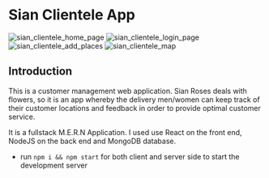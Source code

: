 # Sian Clientele App

![sian_clientele_home_page](https://user-images.githubusercontent.com/114652346/195317927-67069fed-33af-4d1e-b9bb-ea32fa6bd5ea.jpeg)
![sian_clientele_login_page](https://user-images.githubusercontent.com/114652346/195317992-b5ad51b7-4a57-449c-8a2a-bc498891f179.jpeg)
![sian_clientele_add_places](https://user-images.githubusercontent.com/114652346/195318044-7525c471-10a2-45d9-966f-65bd299da905.jpeg)
![sian_clientele_map](https://user-images.githubusercontent.com/114652346/195318081-0c46bf47-fcf9-4a24-aa18-1a5dd283191b.jpeg)

## Introduction
This is a customer management web application. Sian Roses deals with flowers, so it is an app whereby the delivery men/women can keep track of their customer locations and feedback in order to provide optimal customer service.

It is a fullstack M.E.R.N Application. I used use React on the front end, NodeJS on the back end and MongoDB database.

- run ```npm i && npm start``` for both client and server side to start the development server


